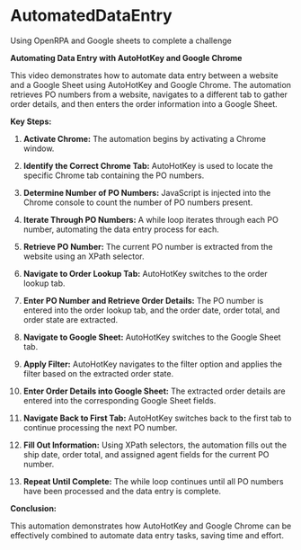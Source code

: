 # AutomatedDataEntry
Using OpenRPA and Google sheets to complete a challenge


**Automating Data Entry with AutoHotKey and Google Chrome**

This video demonstrates how to automate data entry between a website and a Google Sheet using AutoHotKey and Google Chrome. The automation retrieves PO numbers from a website, navigates to a different tab to gather order details, and then enters the order information into a Google Sheet.

**Key Steps:**

1. **Activate Chrome:** The automation begins by activating a Chrome window.

2. **Identify the Correct Chrome Tab:** AutoHotKey is used to locate the specific Chrome tab containing the PO numbers.

3. **Determine Number of PO Numbers:** JavaScript is injected into the Chrome console to count the number of PO numbers present.

4. **Iterate Through PO Numbers:** A while loop iterates through each PO number, automating the data entry process for each.

5. **Retrieve PO Number:** The current PO number is extracted from the website using an XPath selector.

6. **Navigate to Order Lookup Tab:** AutoHotKey switches to the order lookup tab.

7. **Enter PO Number and Retrieve Order Details:** The PO number is entered into the order lookup tab, and the order date, order total, and order state are extracted.

8. **Navigate to Google Sheet:** AutoHotKey switches to the Google Sheet tab.

9. **Apply Filter:** AutoHotKey navigates to the filter option and applies the filter based on the extracted order state.

10. **Enter Order Details into Google Sheet:** The extracted order details are entered into the corresponding Google Sheet fields.

11. **Navigate Back to First Tab:** AutoHotKey switches back to the first tab to continue processing the next PO number.

12. **Fill Out Information:** Using XPath selectors, the automation fills out the ship date, order total, and assigned agent fields for the current PO number.

13. **Repeat Until Complete:** The while loop continues until all PO numbers have been processed and the data entry is complete.

**Conclusion:**

This automation demonstrates how AutoHotKey and Google Chrome can be effectively combined to automate data entry tasks, saving time and effort.
